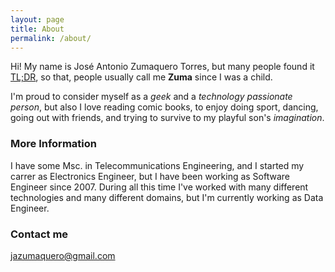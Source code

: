 ```yaml
---
layout: page
title: About
permalink: /about/
---
```


Hi! My name is José Antonio Zumaquero Torres, but many people found it [TL;DR](https://es.wikipedia.org/wiki/TL;DR), so that, people usually call me **Zuma** since I was a child.

I'm proud to consider myself as a _geek_ and a _technology passionate person_, but also I love reading comic books, to enjoy doing sport, dancing, going out with friends, and trying to survive to my playful son's _imagination_.

### More Information

I have some Msc. in Telecommunications Engineering, and I started my carrer as Electronics Engineer, but I have been working as Software Engineer since 2007. During all this time I've worked with many different technologies and many different domains, but I'm currently working as Data Engineer.

### Contact me

[jazumaquero@gmail.com](mailto:jazumaquero@gmail.com)
